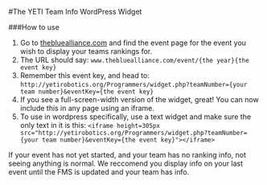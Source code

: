 #The YETI Team Info WordPress Widget

###How to use
1. Go to [thebluealliance.com](https://www.thebluealliance.com/) and find the event page for the event you wish to display your teams rankings for.
2. The URL should say: `www.thebluealliance.com/event/{the year}{the event key}`
3. Remember this event key, and head to: `http://yetirobotics.org/Programmers/widget.php?teamNumber={your team number}&eventKey={the event key}`
4. If you see a full-screen-width version of the widget, great! You can now include this in any page using an iframe.
5. To use in wordpress specifically, use a text widget and make sure the only text in it is this:
```<iframe height=305px src="http://yetirobotics.org/Programmers/widget.php?teamNumber={your team number}&eventKey={the event key}"></iframe>```

If your event has not yet started, and your team has no ranking info, not seeing anything is normal. We reccomend you display info on your last event until the FMS is updated and your team has info.
